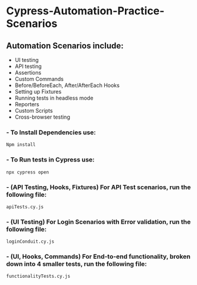 # Cypress-Automation-Practice-Scenarios
## Automation Scenarios include:
- UI testing
- API testing
- Assertions
- Custom Commands
- Before/BeforeEach, After/AfterEach Hooks
- Setting up Fixtures
- Running tests in headless mode
- Reporters
- Custom Scripts
- Cross-browser testing

### - To Install Dependencies use:

`Npm install`

### - To Run tests in Cypress use:

`npx cypress open`

### - (API Testing, Hooks, Fixtures) For API Test scenarios, run the following file:

`apiTests.cy.js`

### - (UI Testing) For Login Scenarios with Error validation, run the following file:

`loginConduit.cy.js`

### - (UI, Hooks, Commands) For End-to-end functionality, broken down into 4 smaller tests, run the following file:

`functionalityTests.cy.js`
